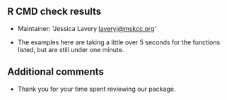 ## R CMD check results

* Maintainer: 'Jessica Lavery <laveryj@mskcc.org>'

* The examples here are taking a little over 5 seconds for the functions listed,
but are still under one minute.

## Additional comments

* Thank you for your time spent reviewing our package.
